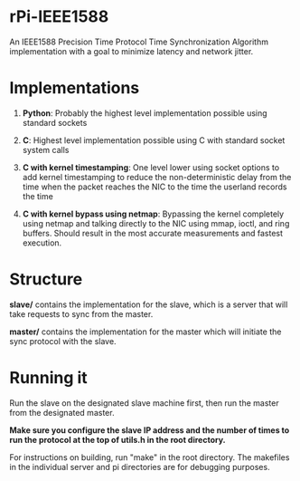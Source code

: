# rPi-IEEE1588
An IEEE1588 Precision Time Protocol Time Synchronization Algorithm implementation with a goal to minimize latency and network jitter.

Implementations
================

1. **Python**: Probably the highest level implementation possible using standard sockets

2. **C**: Highest level implementation possible using C with standard socket system calls

3. **C with kernel timestamping**: One level lower using socket options to add kernel timestamping to reduce the non-deterministic delay from the time when the packet reaches the NIC to the time the userland records the time

4. **C with kernel bypass using netmap**: Bypassing the kernel completely using netmap and talking directly to the NIC using mmap, ioctl, and ring buffers. Should result in the most accurate measurements and fastest execution.

Structure
==========

**slave/** contains the implementation for the slave, which is a server that will take requests to sync from the master.

**master/** contains the implementation for the master which will initiate the sync protocol with the slave.

Running it
===========

Run the slave on the designated slave machine first, then run the master from the designated master.

**Make sure you configure the slave IP address and the number of times to run the protocol at the top of utils.h in the root directory.**

For instructions on building, run "make" in the root directory. The makefiles in the individual server and pi directories are for debugging purposes.
